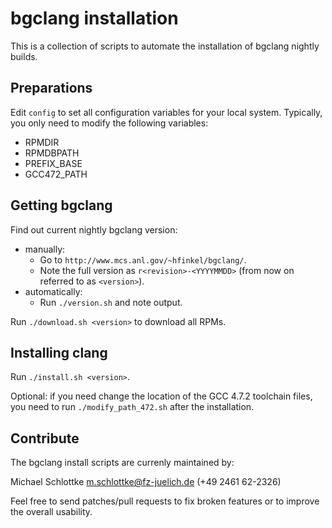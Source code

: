 bgclang installation
====================

This is a collection of scripts to automate the installation of bgclang nightly
builds.


Preparations
------------

Edit `config` to set all configuration variables for your local system.
Typically, you only need to modify the following variables:
* RPMDIR
* RPMDBPATH
* PREFIX\_BASE
* GCC472\_PATH


Getting bgclang
---------------

Find out current nightly bgclang version:
* manually:
  * Go to `http://www.mcs.anl.gov/~hfinkel/bgclang/`.
  * Note the full version as `r<revision>-<YYYYMMDD>`
    (from now on referred to as `<version>`).
* automatically:
  * Run `./version.sh` and note output.

Run `./download.sh <version>` to download all RPMs.


Installing clang
----------------

Run `./install.sh <version>`.

Optional: if you need change the location of the GCC 4.7.2 toolchain files, you
need to run `./modify_path_472.sh` after the installation.


Contribute
----------

The bgclang install scripts are currenly maintained by:

Michael Schlottke <m.schlottke@fz-juelich.de> (+49 2461 62-2326)

Feel free to send patches/pull requests to fix broken features or to improve the
overall usability.

